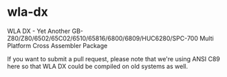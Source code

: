 wla-dx
======

WLA DX - Yet Another GB-Z80/Z80/6502/65C02/6510/65816/6800/6809/HUC6280/SPC-700 Multi Platform Cross Assembler Package

If you want to submit a pull request, please note that we're using ANSI C89 here so that WLA DX could be compiled on old systems as well.
